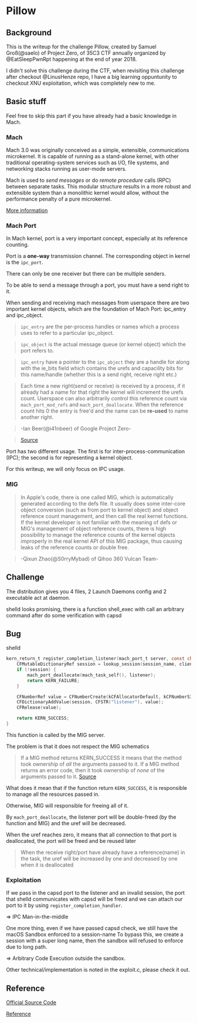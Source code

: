 Pillow
======

## Background
This is the writeup for the challenge Pillow, created by Samuel Groß(@saelo) of Project Zero, of 35C3 CTF annually organized by @EatSleepPwnRpt happening at the end of year 2018.

I didn't solve this challenge during the CTF, when revisiting this challenge after checkout @LinusHenze repo, I have a big learning oppuntunity to checkout XNU exploitation, which was completely new to me.

## Basic stuff
Feel free to skip this part if you have already had a basic knowledge in Mach.
### Mach
Mach 3.0 was originally conceived as a simple, extensible, communications microkernel. It is capable of running as a stand-alone kernel, with other traditional operating-system services such as I/O, file systems, and networking stacks running as user-mode servers.

Mach is used to _send messages_ or do _remote procedure_ calls (RPC) between separate tasks. This modular structure results in a more robust and extensible system than a monolithic kernel would allow, without the performance penalty of a pure microkernel.

[More information](https://developer.apple.com/library/archive/documentation/Darwin/Conceptual/KernelProgramming/Mach/Mach.html)

### Mach Port
In Mach kernel, port is a very important concept, especially at its reference counting.

Port is a **one-way** transmission channel. The corresponding object in kernel is the `ipc_port`. 

There can only be one receiver but there can be multiple senders.

To be able to send a message through a port, you must have a send right to it.

When sending and receiving mach messages from userspace there are two important kernel objects, which are the foundation of Mach Port: ipc_entry and
ipc_object.

> `ipc_entry` are the per-process handles or names which a process uses to refer to a particular ipc_object.

> `ipc_object` is the actual message queue (or kernel object) which the port refers to.

> `ipc_entry` have a pointer to the `ipc_object` they are a handle for along with the ie_bits field which contains
the urefs and capacility bits for this name/handle (whether this is a send right, receive right etc.)

> Each time a new right(send or receive) is received by a process, if it already had a name for that right the kernel will
increment the urefs count. Userspace can also arbitrarily control this reference count via `mach_port_mod_refs`
and `mach_port_deallocate`. When the reference count hits 0 the entry is free'd and the name can be **re-used** to
name another right.

> -Ian Beer(@i41nbeer) of Google Project Zero-

> [Source](https://bugs.chromium.org/p/project-zero/issues/detail?id=959)

Port has two different usage. The first is for inter-process-communication (IPC); the second is for representing a kernel object.

For this writeup, we will only focus on IPC usage.

### MIG
> In Apple's code, there is one called MIG, which is automatically generated according to the defs file. It usually does some inter-core object conversion (such as from port to kernel object) and object reference count management, and then call the real kernel functions. If the kernel developer is not familiar with the meaning of defs or MIG's management of object reference counts, there is high possibility to manage the reference counts of the kernel objects improperly in the real kernel API of this MIG package, thus causing leaks of the reference counts or double free.

> -Qixun Zhao(@S0rryMybad) of Qihoo 360 Vulcan Team-


## Challenge
The distribution gives you 4 files, 2 Launch Daemons config and 2 executable act at daemon.

shelld looks promising, there is a function shell_exec with call an arbitrary command after do some verification with capsd
## Bug

shelld

```c
kern_return_t register_completion_listener(mach_port_t server, const char* session_name, mach_port_t listener, audit_token_t client) {
	CFMutableDictionaryRef session = lookup_session(session_name, client);
	if (!session) {
		mach_port_deallocate(mach_task_self(), listener);
		return KERN_FAILURE;
	}

	CFNumberRef value = CFNumberCreate(kCFAllocatorDefault, kCFNumberSInt32Type, &listener);
	CFDictionaryAddValue(session, CFSTR("listener"), value);
	CFRelease(value);

	return KERN_SUCCESS;
}
```

This function is called by the MIG server.

The problem is that it does not respect the MIG schematics

> If a MIG method returns KERN_SUCCESS it means that the method took ownership of *all* the arguments passed to it.
> If a MIG method returns an error code, then it took ownership of *none* of the arguments passed to it.
[Source](https://bugs.chromium.org/p/project-zero/issues/detail?id=1417)

What does it mean that if the function return `KERN_SUCCESS`, it is responsible to manage all the resources passed in.

Otherwise, MIG will responsible for freeing all of it.

By `mach_port_deallocate`, the listener port will be double-freed (by the function and MIG) and the uref will be decreased.

When the uref reaches zero, it means that all connection to that port is deallocated, the port will be freed and be reused later

> When the receive right/port have already have a reference(name) in the task, the uref will be increased by one
> and decreased by one when it is deallocated

### Exploitation
If we pass in the capsd port to the listener and an invalid session, the port that shelld communicates with capsd will be freed and we can attach our port to it by using `register_completion_handler`.

=> IPC Man-in-the-middle

One more thing, even if we have passed capsd check, we still have the macOS Sandbox enforced to a session-name
To bypass this, we create a session with a super long name, then the sandbox will refused to enforce due to long path.

=> Arbitrary Code Execution outside the sandbox.

Other technical/implementation is noted in the exploit.c, please check it out.

## Reference

[Official Source Code](https://github.com/saelo/35c3ctf/tree/master/pillow)

[Reference](https://github.com/LinusHenze/35C3_Writeups/tree/master/pillow)


